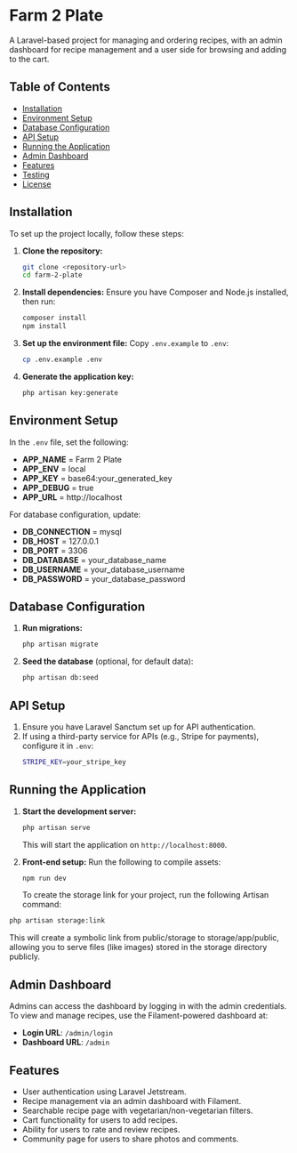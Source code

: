 
# Farm 2 Plate

A Laravel-based project for managing and ordering recipes, with an admin dashboard for recipe management and a user side for browsing and adding to the cart.

## Table of Contents
- [Installation](#installation)
- [Environment Setup](#environment-setup)
- [Database Configuration](#database-configuration)
- [API Setup](#api-setup)
- [Running the Application](#running-the-application)
- [Admin Dashboard](#admin-dashboard)
- [Features](#features)
- [Testing](#testing)
- [License](#license)

## Installation

To set up the project locally, follow these steps:

1. **Clone the repository:**
    ```bash
    git clone <repository-url>
    cd farm-2-plate
    ```

2. **Install dependencies:**
    Ensure you have Composer and Node.js installed, then run:
    ```bash
    composer install
    npm install
    ```

3. **Set up the environment file:**
    Copy `.env.example` to `.env`:
    ```bash
    cp .env.example .env
    ```

4. **Generate the application key:**
    ```bash
    php artisan key:generate
    ```

## Environment Setup

In the `.env` file, set the following:

- **APP_NAME** = Farm 2 Plate
- **APP_ENV** = local
- **APP_KEY** = base64:your_generated_key
- **APP_DEBUG** = true
- **APP_URL** = http://localhost

For database configuration, update:

- **DB_CONNECTION** = mysql
- **DB_HOST** = 127.0.0.1
- **DB_PORT** = 3306
- **DB_DATABASE** = your_database_name
- **DB_USERNAME** = your_database_username
- **DB_PASSWORD** = your_database_password

## Database Configuration

1. **Run migrations:**
    ```bash
    php artisan migrate
    ```

2. **Seed the database** (optional, for default data):
    ```bash
    php artisan db:seed
    ```

## API Setup

1. Ensure you have Laravel Sanctum set up for API authentication.
2. If using a third-party service for APIs (e.g., Stripe for payments), configure it in `.env`:
    ```bash
    STRIPE_KEY=your_stripe_key
    ```

## Running the Application

1. **Start the development server:**
    ```bash
    php artisan serve
    ```
    This will start the application on `http://localhost:8000`.

2. **Front-end setup:**
    Run the following to compile assets:
    ```bash
    npm run dev
    ```

    To create the storage link for your project, run the following Artisan command:

````bash
php artisan storage:link
````
This will create a symbolic link from public/storage to storage/app/public, allowing you to serve files (like images) stored in the storage directory publicly.

## Admin Dashboard

Admins can access the dashboard by logging in with the admin credentials. To view and manage recipes, use the Filament-powered dashboard at:

- **Login URL**: `/admin/login`
- **Dashboard URL**: `/admin`

## Features

- User authentication using Laravel Jetstream.
- Recipe management via an admin dashboard with Filament.
- Searchable recipe page with vegetarian/non-vegetarian filters.
- Cart functionality for users to add recipes.
- Ability for users to rate and review recipes.
- Community page for users to share photos and comments.




